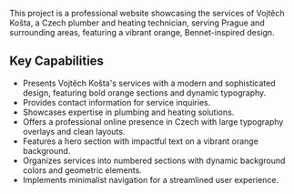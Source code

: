 This project is a professional website showcasing the services of Vojtěch Košta, a Czech plumber and heating technician, serving Prague and surrounding areas, featuring a vibrant orange, Bennet-inspired design.

## Key Capabilities

*   Presents Vojtěch Košta's services with a modern and sophisticated design, featuring bold orange sections and dynamic typography.
*   Provides contact information for service inquiries.
*   Showcases expertise in plumbing and heating solutions.
*   Offers a professional online presence in Czech with large typography overlays and clean layouts.
*   Features a hero section with impactful text on a vibrant orange background.
*   Organizes services into numbered sections with dynamic background colors and geometric elements.
*   Implements minimalist navigation for a streamlined user experience.
